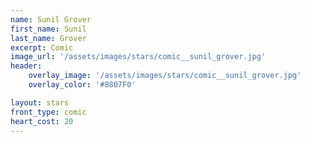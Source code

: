 ```yaml
---
name: Sunil Grover
first_name: Sunil 
last_name: Grover
excerpt: Comic
image_url: '/assets/images/stars/comic__sunil_grover.jpg'
header:
    overlay_image: '/assets/images/stars/comic__sunil_grover.jpg'
    overlay_color: '#8807F0'

layout: stars
front_type: comic
heart_cost: 20
---
```

